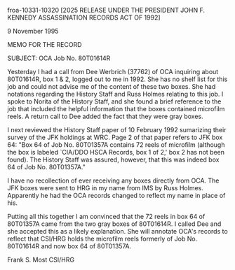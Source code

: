 froa-10331-10320
[2025 RELEASE UNDER THE PRESIDENT JOHN F. KENNEDY ASSASSINATION RECORDS ACT OF 1992]

9 November 1995

MEMO FOR THE RECORD

SUBJECT: OCA Job No. 80T01614R

Yesterday I had a call from Dee Werbrich (37762) of OCA inquiring about 80T01614R, box 1 & 2, logged out to me in 1992. She has no shelf list for this job and could not advise me of the content of these two boxes. She had notations regarding the History Staff and Russ Holmes relating to this job. I spoke to Norita of the History Staff, and she found a brief reference to the job that included the helpful information that the boxes contained microfilm reels. A return call to Dee added the fact that they were gray boxes.

I next reviewed the History Staff paper of 10 February 1992 sumarizing their survey of the JFK holdings at WRC. Page 2 of that paper refers to JFK box 64: "Box 64 of Job No. 80T01357A contains 72 reels of microfilm (although the box is labeled `CIA/DDO HSCA Records, box 1 of 2,' box 2 has not been found). The History Staff was assured, however, that this was indeed box 64 of Job No. 80T01357A."

I have no recollection of ever receiving any boxes directly from OCA. The JFK boxes were sent to HRG in my name from IMS by Russ Holmes. Apparently he had the OCA records changed to reflect my name in place of his.

Putting all this together I am convinced that the 72 reels in box 64 of 80T01357A came from the two gray boxes of 80T01614R. I called Dee and she accepted this as a likely explanation. She will annotate OCA's records to reflect that CSI/HRG holds the microfilm reels formerly of Job No. 80T01614R and now box 64 of 80T01357A.

Frank S. Most
CSI/HRG
